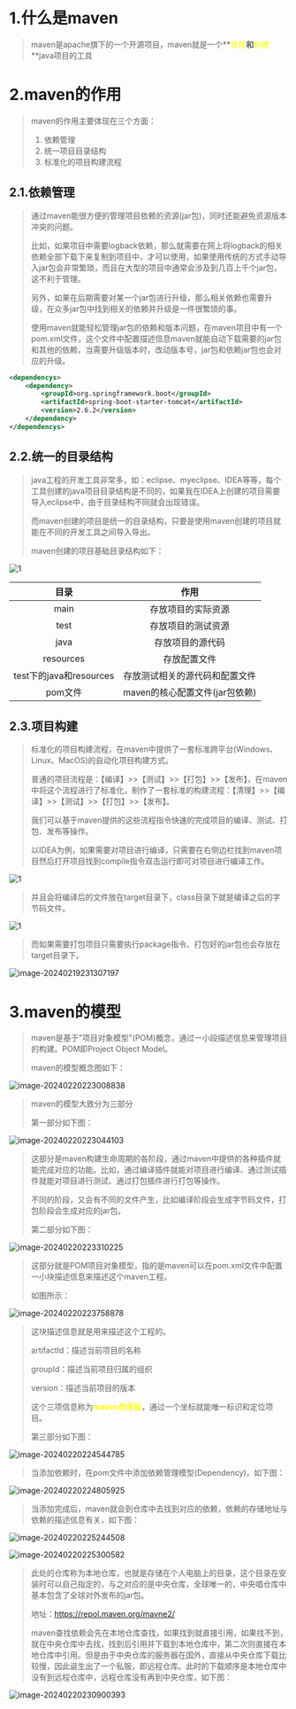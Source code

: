 # 1.什么是maven

> maven是apache旗下的一个开源项目，maven就是一个**<font color='yellow'>管理</font>**和**<font color='yellow'>构建</font>**java项目的工具



# 2.maven的作用

> maven的作用主要体现在三个方面：
>
> 1. 依赖管理
> 2. 统一项目目录结构
> 3. 标准化的项目构建流程



## 2.1.依赖管理

> 通过maven能很方便的管理项目依赖的资源(jar包)，同时还能避免资源版本冲突的问题。
>
> 比如，如果项目中需要logback依赖，那么就需要在网上将logback的相关依赖全部下载下来复制到项目中，才可以使用，如果使用传统的方式手动导入jar包会非常繁琐，而且在大型的项目中通常会涉及到几百上千个jar包，这不利于管理。
>
> 另外，如果在后期需要对某一个jar包进行升级，那么相关依赖也需要升级，在众多jar包中找到相关的依赖并升级是一件很繁琐的事。
>
> 使用maven就能轻松管理jar包的依赖和版本问题，在maven项目中有一个pom.xml文件，这个文件中配置描述信息maven就能自动下载需要的jar包和其他的依赖，当需要升级版本时，改动版本号，jar包和依赖jar包也会对应的升级。

```xml
<dependencys>
    <dependency>
        <groupId>org.springframework.boot</groupId>
        <artifactId>spring-boot-starter-tomcat</artifactId>
        <version>2.6.2</version>
    </dependency>
</dependencys>
```



## 2.2.统一的目录结构

> java工程的开发工具非常多，如：eclipse、myeclipse、IDEA等等，每个工具创建的java项目目录结构是不同的，如果我在IDEA上创建的项目需要导入eclipse中，由于目录结构不同就会出现错误。
>
> 而maven创建的项目是统一的目录结构，只要是使用maven创建的项目就能在不同的开发工具之间导入导出。
>
> maven创建的项目基础目录结构如下：

![1](D:\text1\2.maven\assets\1-1708354612763-2.png)

|          目录           |              作用              |
| :---------------------: | :----------------------------: |
|          main           |       存放项目的实际资源       |
|          test           |       存放项目的测试资源       |
|          java           |        存放项目的源代码        |
|        resources        |          存放配置文件          |
| test下的java和resources | 存放测试相关的源代码和配置文件 |
|         pom文件         | maven的核心配置文件(jar包依赖) |



## 2.3.项目构建

> 标准化的项目构建流程，在maven中提供了一套标准跨平台(Windows、Linux、MacOS)的自动化项目构建方式。
>
> 普通的项目流程是：【编译】>>【测试】>>【打包】>>【发布】，在maven中将这个流程进行了标准化，制作了一套标准的构建流程：【清理】>>【编译】>>【测试】>>【打包】>>【发布】。
>
> 我们可以基于maven提供的这些流程指令快速的完成项目的编译、测试、打包、发布等操作。
>
> 以IDEA为例，如果需要对项目进行编译，只需要在右侧边栏找到maven项目然后打开项目找到compile指令双击运行即可对项目进行编译工作。

![1](D:\text1\2.maven\assets\1-1708355223818-4.png)

>并且会将编译后的文件放在target目录下，class目录下就是编译之后的字节码文件。

![1](D:\text1\2.maven\assets\1-1708355466788-6.png)

> 而如果需要打包项目只需要执行package指令、打包好的jar包也会存放在target目录下。

![image-20240219231307197](D:\text1\2.maven\assets\image-20240219231307197.png)



# 3.maven的模型

> maven是基于"项目对象模型"(POM)概念，通过一小段描述信息来管理项目的构建。POM即Project Object Model。
>
> maven的模型概念图如下：

![image-20240220223008838](D:\text1\2.maven\assets\image-20240220223008838.png)

> maven的模型大致分为三部分
>
> 第一部分如下图：

![image-20240220223044103](D:\text1\2.maven\assets\image-20240220223044103.png)

> 这部分是maven构建生命周期的各阶段，通过maven中提供的各种插件就能完成对应的功能。比如，通过编译插件就能对项目进行编译、通过测试插件就能对项目进行测试、通过打包插件进行打包等操作。
>
> 不同的阶段，又会有不同的文件产生，比如编译阶段会生成字节码文件，打包阶段会生成对应的jar包。
>
> 第二部分如下图：

![image-20240220223310225](D:\text1\2.maven\assets\image-20240220223310225.png)

> 这部分就是POM项目对象模型，指的是maven可以在pom.xml文件中配置一小块描述信息来描述这个maven工程。
>
> 如图所示：

![image-20240220223758878](D:\text1\2.maven\assets\image-20240220223758878.png)

> 这块描述信息就是用来描述这个工程的。
>
> artifactId：描述当前项目的名称
>
> groupId：描述当前项目归属的组织
>
> version：描述当前项目的版本
>
> 这个三项信息称为<font color='yellow'>**maven的坐标**</font>，通过一个坐标就能唯一标识和定位项目。
>
> 第三部分如下图：

![image-20240220224544785](D:\text1\2.maven\assets\image-20240220224544785.png)

> 当添加依赖时，在pom文件中添加依赖管理模型(Dependency)，如下图：

![image-20240220224805925](D:\text1\2.maven\assets\image-20240220224805925.png)

> 当添加完成后，maven就会到仓库中去找到对应的依赖，依赖的存储地址与依赖的描述信息有关，如下图：

![image-20240220225244508](D:\text1\2.maven\assets\image-20240220225244508.png)

![image-20240220225300582](D:\text1\2.maven\assets\image-20240220225300582.png)

> 此处的仓库称为本地仓库，也就是存储在个人电脑上的目录，这个目录在安装时可以自己指定的，与之对应的是中央仓库，全球唯一的，中央唱仓库中基本包含了全球对外发布的jar包。
>
> 地址：<a href='https://repol.maven.org/mavne2/'>https://repol.maven.org/mavne2/</a>
>
> maven查找依赖会先在本地仓库查找，如果找到就直接引用，如果找不到，就在中央仓库中去找，找到后引用并下载到本地仓库中，第二次则直接在本地仓库中引用。但是由于中央仓库的服务器在国外，直接从中央仓库下载比较慢，因此诞生出了一个私服，即远程仓库。此时的下载顺序是本地仓库中没有到远程仓库中，远程仓库没有再到中央仓库，如下图：

![image-20240220230900393](D:\text1\2.maven\assets\image-20240220230900393.png)